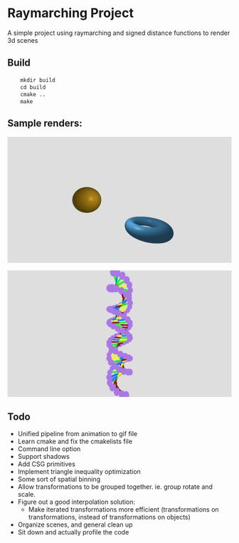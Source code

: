 # Raymarching Project

A simple project using raymarching and signed distance functions to render 3d scenes

## Build

```
    mkdir build
    cd build
    cmake ..
    make
```

## Sample renders:

![torus](assets/lighting-demo.gif)

![dhelix](assets/dna.png)

## Todo

  * Unified pipeline from animation to gif file
  * Learn cmake and fix the cmakelists file
  * Command line option
  * Support shadows
  * Add CSG primitives
  * Implement triangle inequality optimization
  * Some sort of spatial binning
  * Allow transformations to be grouped together. ie. group rotate and scale.
  * Figure out a good interpolation solution:
    * Make iterated transformations more efficient (transformations on transformations, instead of transformations on objects)
  * Organize scenes, and general clean up
  * Sit down and actually profile the code
